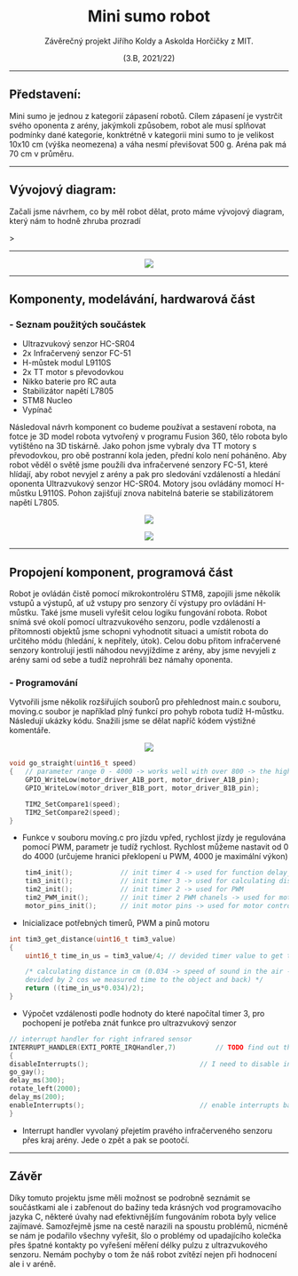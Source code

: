 <h1 style="text-align: center;"> Mini sumo robot </h1>
<p style="text-align: center;">Závěrečný projekt Jiřího Koldy a Askolda Horčičky z MIT.</p>
<p style="text-align: center;">(3.B, 2021/22)</p>

---
## Představení:

<p>Mini sumo je jednou z kategorií zápasení robotů. Cílem zápasení je vystrčit svého oponenta z arény,
jakýmkoli způsobem, robot ale musí splňovat podmínky dané kategorie, konktrétně v kategorii mini sumo 
to je velikost 10x10 cm (výška neomezena) a váha nesmí převišovat 500 g. Aréna pak má 70 cm v průměru.
</p>

---
## Vývojový diagram:


<p>Začali jsme návrhem, co by měl robot dělat, proto máme vývojový diagram, který nám to hodně zhruba
prozradí</p>>

---
<p align="center"><img src="media/vyvojak_final.png"><p>

---

## Komponenty, modelávání, hardwarová část
### - Seznam použitých součástek
- Ultrazvukový senzor HC-SR04
- 2x Infračervený senzor FC-51
- H-můstek modul L9110S
- 2x TT motor s převodovkou
- Nikko baterie pro RC auta
- Stabilizátor napětí L7805
- STM8 Nucleo
- Vypínač

Následoval návrh komponent co budeme používat a sestavení robota, na fotce je 3D model robota vytvořený
v programu Fusion 360, tělo robota bylo vytištěno na 3D tiskárně. Jako pohon jsme vybraly dva TT motory
s převodovkou, pro obě postranní kola jeden, přední kolo není poháněno. Aby robot věděl o světě jsme použíli
dva infračervené senzory FC-51, které hlídají, aby robot nevyjel z arény a pak pro sledování vzdáleností a
hledání oponenta Ultrazvukový senzor HC-SR04. Motory jsou ovládány momocí H-můstku L9110S. Pohon zajišťují
znova nabitelná baterie se stabilizátorem napětí L7805.
<p align="center"><img src="media/bot.png"><p>
<p align="center"><img src="media/fotka.png"><p>

---

## Propojení komponent, programová část
Robot je ovládán čistě pomocí  mikrokontroléru STM8, zapojili jsme několik vstupů a výstupů, ať už vstupy  pro
senzory čí výstupy pro ovládání H-můstku. Také jsme museli vyřešit celou logiku fungování robota. Robot snímá své
okolí pomocí ultrazvukového senzoru, podle vzdáleností a přítomnosti objektů jsme schopni vyhodnotit situaci a umístit
robota do určitého módu (hledání, k nepřítely, útok). Celou dobu přitom infračervené senzory kontrolují jestli náhodou
nevyjíždíme z arény, aby jsme nevyjeli z arény sami od sebe a tudíž neprohráli bez námahy oponenta.

### - Programování
Vytvořili jsme několik rozšiřujích souborů pro přehlednost main.c souboru, moving.c soubor je například plný
funkcí pro pohyb robota tudíž H-můstku. Následují ukázky kódu. Snažili jsme se dělat napříč kódem výstižné komentáře.
<p align="center"><img src="media/directory.png"><p>



```c
void go_straight(uint16_t speed) 
{   // parameter range 0 - 4000 -> works well with over 800 -> the higher the faster
    GPIO_WriteLow(motor_driver_A1B_port, motor_driver_A1B_pin);
    GPIO_WriteLow(motor_driver_B1B_port, motor_driver_B1B_pin);

    TIM2_SetCompare1(speed);
    TIM2_SetCompare2(speed);
}
```
- Funkce v souboru movíng.c pro jízdu vpřed, rychlost jízdy je regulována pomocí PWM, parametr je tudíž rychlost.
  Rychlost můžeme nastavit od 0 do 4000 (určujeme hranici překlopení u PWM, 4000 je maximální výkon)

```c
    tim4_init();            // init timer 4 -> used for function delay_ms
    tim3_init();            // init timer 3 -> used for calculating distance with ultrasonic sensor
    tim2_init();            // init timer 2 -> used for PWM
    tim2_PWM_init();        // init timer 2 PWM chanels -> used for motor control
    motor_pins_init();      // init motor pins -> used for motor control
```
- Inicializace potřebných timerů, PWM a pinů motoru

```c
int tim3_get_distance(uint16_t tim3_value)
{
    uint16_t time_in_us = tim3_value/4; // devided timer value to get time in microseconds

    /* calculating distance in cm (0.034 -> speed of sound in the air - cm/us,
    devided by 2 cos we measured time to the object and back) */
    return ((time_in_us*0.034)/2);  
}
```
- Výpočet vzdálenosti podle hodnoty do které napočítal timer 3, pro pochopení je potřeba znát funkce pro
  ultrazvukový senzor

```c
// interrupt handler for right infrared sensor
INTERRUPT_HANDLER(EXTI_PORTE_IRQHandler,7)          // TODO find out the right moves, moves like jagger
{
disableInterrupts();                            // I need to disable interrupts cos of the delay
go_gay();
delay_ms(300);
rotate_left(2000);
delay_ms(200);
enableInterrupts();                             // enable interrupts back again
}
```

- Interrupt handler vyvolaný přejetím pravého infračerveného senzoru přes kraj arény. Jede o zpět a pak se
  pootočí.
---
## Závěr
Díky tomuto projektu jsme měli možnost se podrobně seznámit se součástkami ale i zabřenout do bažiny teda
krásných vod programovacího jazyka C, některé úvahy nad efektivnějším fungováním robota byly velice zajímavé.
Samozřejmě jsme na cestě narazili na spoustu problémů, nicméně se nám je podařilo všechny vyřešit, šlo o problémy
od upadajícího kolečka přes špatné kontakty po vyřešení měření délky pulzu z ultrazvukového senzoru. Nemám pochyby o
tom že náš robot zvítězí nejen při hodnocení ale i v aréně.